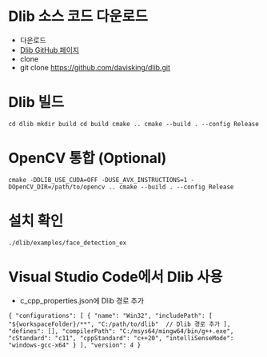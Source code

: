 # Dlib 소스 코드 다운로드
 - 다운로드
  - [Dlib GitHub 페이지](https://github.com/davisking/dlib)
 - clone
  - git clone https://github.com/davisking/dlib.git

# Dlib 빌드

`
cd dlib
mkdir build
cd build
cmake ..
cmake --build . --config Release
`

# OpenCV 통합 (Optional)

`
cmake -DDLIB_USE_CUDA=OFF -DUSE_AVX_INSTRUCTIONS=1 -DOpenCV_DIR=/path/to/opencv ..
cmake --build . --config Release
`

# 설치 확인

`
./dlib/examples/face_detection_ex
`

# Visual Studio Code에서 Dlib 사용
 - c_cpp_properties.json에 Dlib 경로 추가

`
{
  "configurations": [
    {
      "name": "Win32",
      "includePath": [
        "${workspaceFolder}/**",
        "C:/path/to/dlib"  // Dlib 경로 추가
      ],
      "defines": [],
      "compilerPath": "C:/msys64/mingw64/bin/g++.exe",
      "cStandard": "c11",
      "cppStandard": "c++20",
      "intelliSenseMode": "windows-gcc-x64"
    }
  ],
  "version": 4
}
`

